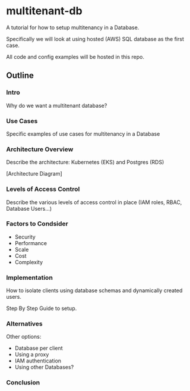 # multitenant-db

A tutorial for how to setup multitenancy in a Database.

Specifically we will look at using hosted (AWS) SQL database as the first case.

All code and config examples will be hosted in this repo.

## Outline

### Intro

Why do we want a multitenant database?

### Use Cases

Specific examples of use cases for multitenancy in a Database

### Architecture Overview

Describe the architecture: Kubernetes (EKS) and Postgres (RDS)

[Architecture Diagram]

### Levels of Access Control

Describe the various levels of access control in place (IAM roles, RBAC, Database Users...)

### Factors to Condsider

- Security
- Performance
- Scale
- Cost
- Complexity

### Implementation

How to isolate clients using database schemas and dynamically created users.

Step By Step Guide to setup.

### Alternatives

Other options:

- Database per client
- Using a proxy
- IAM authentication
- Using other Databases?

### Conclusion
